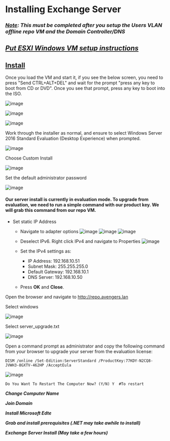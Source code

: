 # Installing Exchange Server

### ***<u>Note</u>: This must be completed after you setup the Users VLAN offline repo VM and the Domain Controller/DNS***

## ***<b><u>Put ESXI Windows VM setup instructions</u></b>***

## <b><u>Install</u></b>

Once you load the VM and start it, if you see the below screen, you need to press "Send CTRL+ALT+DEL" and wait for the prompt "press any key to boot from CD or DVD". Once you see that prompt, press any key to boot into the ISO.

![image](https://github.com/jonezy35/Training-Environment/blob/main/images/Screenshot%202023-03-19%20at%201.23.43%20PM.png?raw=true)

![image](https://github.com/jonezy35/Training-Environment/blob/main/images/Screenshot%202023-03-19%20at%201.23.58%20PM.png?raw=true)

![image](https://github.com/jonezy35/Training-Environment/blob/main/images/Screenshot%202023-03-19%20at%201.24.45%20PM.png?raw=true)

Work through the installer as normal, and ensure to select Windows Server 2016 Standard Evaluation (Desktop Experience) when prompted.

![image](https://github.com/jonezy35/Training-Environment/blob/main/images/Screenshot%202023-03-19%20at%201.27.43%20PM.png?raw=true)

Choose Custom Install

![image](https://github.com/jonezy35/Training-Environment/blob/main/images/Screenshot%202023-03-19%20at%201.28.33%20PM.png?raw=true)

Set the default administrator password

![image](https://github.com/jonezy35/Training-Environment/blob/main/images/Screenshot%202023-03-19%20at%201.38.27%20PM.png?raw=true)

#### Our server install is currently in evaluation mode. To upgrade from evaluation, we need to run a simple command with our product key. We will grab this command from our repo VM.

- Set static IP Address
    - Navigate to adapter options
    ![image](https://github.com/jonezy35/Training-Environment/blob/main/images/Screenshot%202023-03-17%20at%206.30.25%20PM.png?raw=true)
    ![image](https://github.com/jonezy35/Training-Environment/blob/main/images/Screenshot%202023-03-17%20at%206.30.31%20PM.png?raw=true)
    ![image](https://github.com/jonezy35/Training-Environment/blob/main/images/Screenshot%202023-03-17%20at%206.30.38%20PM.png?raw=true)

    - Deselect IPv6. Right click IPv4 and navigate to Properties
    ![image](https://github.com/jonezy35/Training-Environment/blob/main/images/Screenshot%202023-03-17%20at%206.30.51%20PM.png?raw=true)
    - Set the IPv4 settings as:
        - IP Address: 192.168.10.51
        - Subnet Mask: 255.255.255.0
        - Default Gateway: 192.168.10.1
        - DNS Server: 192.168.10.50

    - Press **OK** and **Close**.

Open the browser and navigate to http://repo.avengers.lan

Select windows

![image]()

Select server_upgrade.txt

![image]()

Open a command prompt as administrator and copy the following command from your browser to upgrade your server from the evaluation license:

```
DISM /online /Set-Edition:ServerStandard /ProductKey:77KDY-N2CQ8-JVWH3-8GXTV-462HP /AcceptEula
```

![image]()

```
Do You Want To Restart The Computer Now? (Y/N) Y  #To restart
```

***Change Computer Name***

***Join Domain***

***Install Microsoft Edte***


***Grab and install prerequisites (.NET may take awhile to install)***

***Exchange Server Install (May take a few hours)***